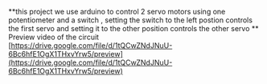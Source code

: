 **this project we use arduino to control 2 servo motors using one potentiometer  and a switch , setting the switch to the left postion controls the first servo and setting it to the other position controls the other servo
**
Preview video of the circuit 
[https://drive.google.com/file/d/1tQCwZNdJNuU-6Bc6hfE1OgX1THxvYrw5/preview](https://drive.google.com/file/d/1tQCwZNdJNuU-6Bc6hfE1OgX1THxvYrw5/preview)
